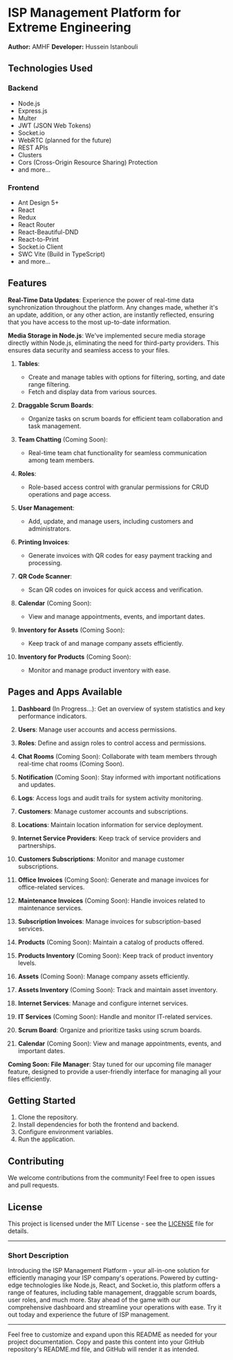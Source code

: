 # ISP Management Platform for Extreme Engineering

<!-- ![Platform Logo](logo.png) -->

**Author:** AMHF
**Developer:** Hussein Istanbouli

## Technologies Used

### Backend
- Node.js
- Express.js
- Multer
- JWT (JSON Web Tokens)
- Socket.io
- WebRTC (planned for the future)
- REST APIs
- Clusters
- Cors (Cross-Origin Resource Sharing) Protection
- and more...

### Frontend
- Ant Design 5+
- React
- Redux
- React Router
- React-Beautiful-DND
- React-to-Print
- Socket.io Client
- SWC Vite (Build in TypeScript)
- and more...

## Features

**Real-Time Data Updates**: Experience the power of real-time data synchronization throughout the platform. Any changes made, whether it's an update, addition, or any other action, are instantly reflected, ensuring that you have access to the most up-to-date information.

**Media Storage in Node.js**: We've implemented secure media storage directly within Node.js, eliminating the need for third-party providers. This ensures data security and seamless access to your files.

1. **Tables**:
    - Create and manage tables with options for filtering, sorting, and date range filtering.
    - Fetch and display data from various sources.

2. **Draggable Scrum Boards**:
    - Organize tasks on scrum boards for efficient team collaboration and task management.

3. **Team Chatting** (Coming Soon):
    - Real-time team chat functionality for seamless communication among team members.

4. **Roles**:
    - Role-based access control with granular permissions for CRUD operations and page access.

5. **User Management**:
    - Add, update, and manage users, including customers and administrators.

6. **Printing Invoices**:
    - Generate invoices with QR codes for easy payment tracking and processing.

7. **QR Code Scanner**:
    - Scan QR codes on invoices for quick access and verification.

8. **Calendar** (Coming Soon):
    - View and manage appointments, events, and important dates.

9. **Inventory for Assets** (Coming Soon):
    - Keep track of and manage company assets efficiently.

10. **Inventory for Products** (Coming Soon):
    - Monitor and manage product inventory with ease.

## Pages and Apps Available

1. **Dashboard** (In Progress...): Get an overview of system statistics and key performance indicators.

2. **Users**: Manage user accounts and access permissions.

3. **Roles**: Define and assign roles to control access and permissions.

4. **Chat Rooms** (Coming Soon): Collaborate with team members through real-time chat rooms (Coming Soon).

5. **Notification** (Coming Soon): Stay informed with important notifications and updates.

6. **Logs**: Access logs and audit trails for system activity monitoring.

7. **Customers**: Manage customer accounts and subscriptions.

8. **Locations**: Maintain location information for service deployment.

9. **Internet Service Providers**: Keep track of service providers and partnerships.

10. **Customers Subscriptions**: Monitor and manage customer subscriptions.

11. **Office Invoices** (Coming Soon): Generate and manage invoices for office-related services.

12. **Maintenance Invoices** (Coming Soon): Handle invoices related to maintenance services.

13. **Subscription Invoices**: Manage invoices for subscription-based services.

14. **Products** (Coming Soon): Maintain a catalog of products offered.

15. **Products Inventory** (Coming Soon): Keep track of product inventory levels.

16. **Assets** (Coming Soon): Manage company assets efficiently.

17. **Assets Inventory** (Coming Soon): Track and maintain asset inventory.

18. **Internet Services**: Manage and configure internet services.

19. **IT Services** (Coming Soon): Handle and monitor IT-related services.

20. **Scrum Board**: Organize and prioritize tasks using scrum boards.

21. **Calendar** (Coming Soon): View and manage appointments, events, and important dates.

**Coming Soon: File Manager**: Stay tuned for our upcoming file manager feature, designed to provide a user-friendly interface for managing all your files efficiently.

## Getting Started

1. Clone the repository.
2. Install dependencies for both the frontend and backend.
3. Configure environment variables.
4. Run the application.

## Contributing

We welcome contributions from the community! Feel free to open issues and pull requests.

## License

This project is licensed under the MIT License - see the [LICENSE](LICENSE) file for details.

---

### Short Description

Introducing the ISP Management Platform - your all-in-one solution for efficiently managing your ISP company's operations. Powered by cutting-edge technologies like Node.js, React, and Socket.io, this platform offers a range of features, including table management, draggable scrum boards, user roles, and much more. Stay ahead of the game with our comprehensive dashboard and streamline your operations with ease. Try it out today and experience the future of ISP management.

---

Feel free to customize and expand upon this README as needed for your project documentation. Copy and paste this content into your GitHub repository's README.md file, and GitHub will render it as intended.
